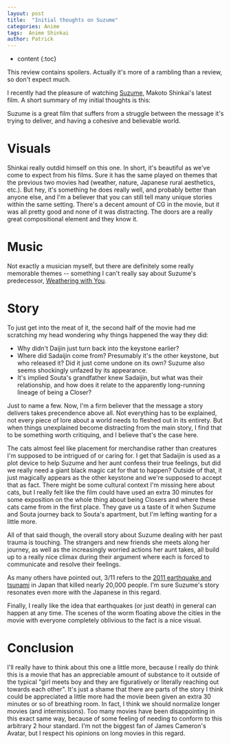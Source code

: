 ```yaml
---
layout: post
title:  "Initial thoughts on Suzume"
categories: Anime
tags:  Anime Shinkai
author: Patrick
---
```


* content
{:toc}

This review contains spoilers. Actually it's more of a rambling than a review, so don't expect much.

I recently had the pleasure of watching [Suzume](https://en.wikipedia.org/wiki/Suzume), Makoto Shinkai's latest film. A short summary of my initial thoughts is this:

Suzume is a great film that suffers from a struggle between the message it's trying to deliver, and having a cohesive and believable world. 





# Visuals

Shinkai really outdid himself on this one. In short, it's beautiful as we've come to expect from his films. Sure it has the same played on themes that the previous two movies had (weather, nature, Japanese rural aesthetics, etc.). But hey, it's something he does really well, and probably better than anyone else, and I'm a believer that you can still tell many unique stories within the same setting. There's a decent amount of CG in the movie, but it was all pretty good and none of it was distracting. The doors are a really great compositional element and they know it. 


# Music
Not exactly a musician myself, but there are definitely some really memorable themes -- something I can't really say about Suzume's predecessor, [Weathering with You](https://en.wikipedia.org/wiki/Weathering_with_You). 

# Story
 To just get into the meat of it, the second half of the movie had me scratching my head wondering why things happened the way they did:

- Why didn't Daijin just turn back into the keystone earlier?
- Where did Sadaijin come from? Presumably it's the other keystone, but who released it? Did it just come undone on its own? Suzume also seems shockingly unfazed by its appearance.
- It's implied Souta's grandfather knew Sadaijin, but what was their relationship, and how does it relate to the apparently long-running lineage of being a Closer?

Just to name a few. Now, I'm a firm believer that the message a story delivers takes precendence above all. Not everything has to be explained, not every piece of lore about a world needs to fleshed out in its entirety. But when things unexplained become distracting from the main story, I find that to be something worth critiquing, and I believe that's the case here.

The cats almost feel like placement for merchandise rather than creatures I'm supposed to be intrigued of or caring for. I get that Sadaijin is used as a plot device to help Suzume and her aunt confess their true feelings, but did we really need a giant black magic cat for that to happen? Outside of that, it just magically appears as the other keystone and we're supposed to accept that as fact. There might be some cultural context I'm missing here about cats, but I really felt like the film could have used an extra 30 minutes for some exposition on the whole thing about being Closers and where these cats came from in the first place. They gave us a taste of it when Suzume and Souta journey back to Souta's apartment, but I'm lefting wanting for a little more.

All of that said though, the overall story about Suzume dealing with her past trauma is touching. The strangers and new friends she meets along her journey, as well as the increasingly worried actions her aunt takes, all build up to a really nice climax during their argument where each is forced to communicate and resolve their feelings.

As many others have pointed out, 3/11 refers to the [2011 earthquake and tsunami](https://en.wikipedia.org/wiki/2011_T%C5%8Dhoku_earthquake_and_tsunami) in Japan that killed nearly 20,000 people. I'm sure Suzume's story resonates even more with the Japanese in this regard.

Finally, I really like the idea that earthquakes (or just death) in general can happen at any time. The scenes of the worm floating above the cities in the movie with everyone completely oblivious to the fact is a nice visual. 

# Conclusion

I'll really have to think about this one a little more, because I really do think this is a movie that has an appreciable amount of substance to it outside of the typical "girl meets boy and they are figuratively or literally reaching out towards each other". It's just a shame that there are parts of the story I think could be appreciated a little more had the movie been given an extra 30 minutes or so of breathing room. In fact, I think we should normalize longer movies (and intermissions). Too many movies have been disappointing in this exact same way, because of some feeling of needing to conform to this arbitrary 2 hour standard. I'm not the biggest fan of James Cameron's Avatar, but I respect his opinions on long movies in this regard. 
